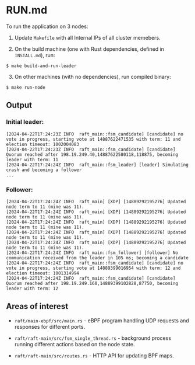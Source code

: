 # RUN.md

To run the application on 3 nodes:

1. Update `Makefile` with all Internal IPs of all cluster memebers. 

2. On the build machine (one with Rust dependencies, defined in `INSTALL.md`), run:

```
$ make build-and-run-leader
```

3. On other machines (with no dependencies), run compiled binary:

```
$ make run-node
```


## Output

### Initial leader:
```
[2024-04-22T17:24:23Z INFO  raft_main::fsm_candidate] [candidate] no vote in progress, starting vote at 14887622471535 with term: 11 and election timeout: 1002004083
[2024-04-22T17:24:23Z INFO  raft_main::fsm_candidate] [candidate] Quorum reached after 198.19.249.40,14887622580118,118875, becoming leader with term: 11
[2024-04-22T17:24:24Z INFO  raft_main::fsm_leader] [leader] Simulating crash and becoming a follower
...
```


### Follower:
```
[2024-04-22T17:24:24Z INFO  raft_main] [XDP] [14889292195276] Updated node term to 11 (mine was 11).
[2024-04-22T17:24:24Z INFO  raft_main] [XDP] [14889292195276] Updated node term to 11 (mine was 11).
[2024-04-22T17:24:24Z INFO  raft_main] [XDP] [14889292195276] Updated node term to 11 (mine was 11).
[2024-04-22T17:24:24Z INFO  raft_main] [XDP] [14889292195276] Updated node term to 11 (mine was 11).
[2024-04-22T17:24:24Z INFO  raft_main] [XDP] [14889292195276] Updated node term to 11 (mine was 11).
[2024-04-22T17:24:24Z INFO  raft_main::fsm_follower] [follower] No communication received from the leader in 105 ms; becoming a candidate
[2024-04-22T17:24:24Z INFO  raft_main::fsm_candidate] [candidate] no vote in progress, starting vote at 14889399016954 with term: 12 and election timeout: 1001314994
[2024-04-22T17:24:24Z INFO  raft_main::fsm_candidate] [candidate] Quorum reached after 198.19.249.160,14889399102828,87750, becoming leader with term: 12
```


## Areas of interest

* `raft/main-ebpf/src/main.rs` - eBPF program handling UDP requests and responses for different ports.

* `raft/raft-main/src/fsm_single_thread.rs` - background process running different actions based on the node state.

* `raft/raft-main/src/routes.rs` - HTTP API for updating BPF maps.

